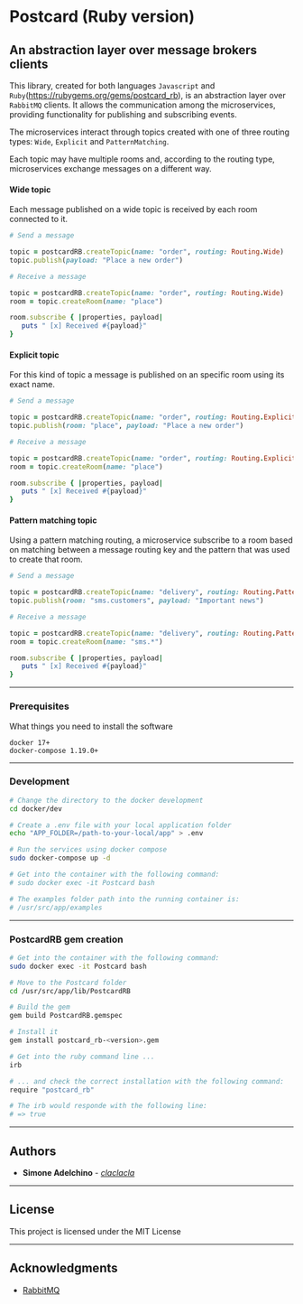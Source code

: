 # Postcard (Ruby version) 

## An abstraction layer over message brokers clients

This library, created for both languages `Javascript` and `Ruby`(https://rubygems.org/gems/postcard_rb), is an abstraction layer over `RabbitMQ` clients. 
It allows the communication among the microservices, providing functionality for publishing and subscribing events.

The microservices interact through topics created with one of three routing types: `Wide`, `Explicit` and `PatternMatching`. 

Each topic may have multiple rooms and, according to the routing type, microservices exchange messages on a different way.

#### Wide topic

Each message published on a wide topic is received by each room connected to it.

```ruby
# Send a message

topic = postcardRB.createTopic(name: "order", routing: Routing.Wide)
topic.publish(payload: "Place a new order")

# Receive a message

topic = postcardRB.createTopic(name: "order", routing: Routing.Wide)
room = topic.createRoom(name: "place")

room.subscribe { |properties, payload|
   puts " [x] Received #{payload}"
}

```

#### Explicit topic

For this kind of topic a message is published on an specific room using its exact name.
 
```ruby
# Send a message

topic = postcardRB.createTopic(name: "order", routing: Routing.Explicit)
topic.publish(room: "place", payload: "Place a new order")

# Receive a message

topic = postcardRB.createTopic(name: "order", routing: Routing.Explicit)
room = topic.createRoom(name: "place")

room.subscribe { |properties, payload|
   puts " [x] Received #{payload}"
}

```

#### Pattern matching topic

Using a pattern matching routing, a microservice subscribe to a room based on matching between a message routing key and the pattern that was used to create that room.

```ruby
# Send a message

topic = postcardRB.createTopic(name: "delivery", routing: Routing.PatternMatching)
topic.publish(room: "sms.customers", payload: "Important news")

# Receive a message

topic = postcardRB.createTopic(name: "delivery", routing: Routing.PatternMatching)
room = topic.createRoom(name: "sms.*")

room.subscribe { |properties, payload|
   puts " [x] Received #{payload}"
}

```

--------------------------------------------------------------------------------

### Prerequisites

What things you need to install the software

```
docker 17+
docker-compose 1.19.0+

```

--------------------------------------------------------------------------------

### Development

```bash
# Change the directory to the docker development 
cd docker/dev

# Create a .env file with your local application folder
echo "APP_FOLDER=/path-to-your-local/app" > .env 

# Run the services using docker compose
sudo docker-compose up -d

# Get into the container with the following command:
# sudo docker exec -it Postcard bash

# The examples folder path into the running container is:
# /usr/src/app/examples

```

--------------------------------------------------------------------------------

### PostcardRB gem creation

```bash
# Get into the container with the following command:
sudo docker exec -it Postcard bash

# Move to the Postcard folder
cd /usr/src/app/lib/PostcardRB

# Build the gem
gem build PostcardRB.gemspec

# Install it
gem install postcard_rb-<version>.gem

# Get into the ruby command line ...
irb

# ... and check the correct installation with the following command:
require "postcard_rb"

# The irb would responde with the following line:
# => true

```

--------------------------------------------------------------------------------

## Authors

- **Simone Adelchino** - [_claclacla_](https://twitter.com/_claclacla_)

--------------------------------------------------------------------------------

## License

This project is licensed under the MIT License

--------------------------------------------------------------------------------

## Acknowledgments

- [RabbitMQ](https://www.rabbitmq.com)
